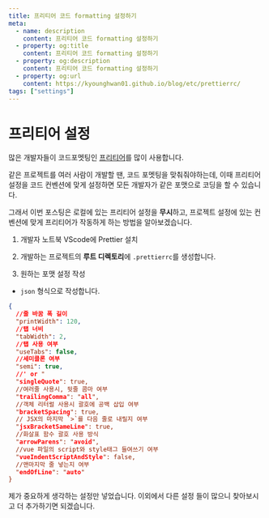 ```yaml
---
title: 프리티어 코드 formatting 설정하기
meta:
  - name: description
    content: 프리티어 코드 formatting 설정하기
  - property: og:title
    content: 프리티어 코드 formatting 설정하기
  - property: og:description
    content: 프리티어 코드 formatting 설정하기
  - property: og:url
    content: https://kyounghwan01.github.io/blog/etc/prettierrc/
tags: ["settings"]
---
```


# 프리티어 설정

많은 개발자들이 코드포멧팅인 [프리티어](https://prettier.io/)를 많이 사용합니다.

같은 프로젝트를 여러 사람이 개발할 땐, 코드 포멧팅을 맞춰줘야하는데, 이때 프리티어 설정을 코드 컨벤션에 맞게 설정하면 모든 개발자가 같은 포맷으로 코딩을 할 수 있습니다.

그래서 이번 포스팅은 로컬에 있는 프리티어 설정을 **무시**하고, 프로젝트 설정에 있는 컨벤션에 맞게 프리티어가 작동하게 하는 방법을 알아보겠습니다.

1. 개발자 노트북 VScode에 Prettier 설치

2. 개발하는 프로젝트의 **루트 디렉토리**에 `.prettierrc`를 생성합니다.

3. 원하는 포맷 설정 작성

- `json` 형식으로 작성합니다.

```json
{
  //줄 바꿈 폭 길이
  "printWidth": 120,
  //탭 너비
  "tabWidth": 2,
  //탭 사용 여부
  "useTabs": false,
  //세미클론 여부
  "semi": true,
  //' or "
  "singleQuote": true,
  //여러줄 사용시, 뒷줄 콤마 여부
  "trailingComma": "all",
  //객체 리터럴 사용시 괄호에 공백 삽입 여부
  "bracketSpacing": true,
  // JSX의 마지막 `>`를 다음 줄로 내릴지 여부
  "jsxBracketSameLine": true,
  //화살표 함수 괄호 사용 방식
  "arrowParens": "avoid",
  //vue 파일의 script와 style태그 들여쓰기 여부
  "vueIndentScriptAndStyle": false,
  //맨마지막 줄 넣는지 여부
  "endOfLine": "auto"
}
```

제가 중요하게 생각하는 설정만 넣었습니다. 이외에서 다른 설정 들이 많으니 찾아보시고 더 추가하기면 되겠습니다.

<TagLinks />

<Disqus />
